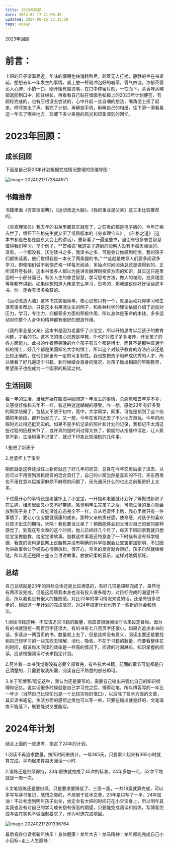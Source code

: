 ```yaml
---
title: 2023年回顾
date: 2024-02-17 21:00:49
updated: 2024-08-15 22:35:58
tags: essay
---
```

2023年回顾

# 前言：

上班的日子渐渐靠近，年味的假期也快消耗殆尽，趁着无人打扰，静静的坐在书桌前，想想去年一年发生的事情。桌上放一杯刚冲泡好的岩茶，香气四溢，浓郁茶香沁人心脾，小酌一口，刚开始有些烫嘴，在口中停留片刻，一饮而下，茶香味从喉部返回到口中，回甘绵长，再看看自己贴在墙面毛毡板上的2023年计划便签，有超标完成的，也有压根没去尝试的，心中升起一丝自嘲的想法，嘴角便上扬了起来，哼哼笑出了声。看完了计划，再解锁手机，瞅瞅自己的相册，往下滑一滑看看这一年去了哪些地方，珍藏下多少美丽的风光和印象深刻的回忆。

# 2023年回顾：

## 成长回顾

下面是自己将23年计划根据完成情况整理的思维导图：

![image-20240217172844971](https://wxwwt-oss.oss-cn-hangzhou.aliyuncs.com/imgRepo/image-20240217172844971.png)



## 书籍推荐

书籍里面《穷查理宝典》，《运动改造大脑》，《我的事业是父亲》这三本比较推荐的。

《穷查理宝典》我去年的书单里面其实就有了，之前看的都是电子版的，今年芒格去世了，缅怀下芒格先生就又买了纸质版本的《穷查理宝典》, 《芒格之道》（这本书都是芒格在股东大会上的讲话），重新看了一遍这些书，里面有很多普世智慧值得我们学习。举个例子，**芒格说“我这辈子遇到的聪明人没有不每天阅读的，没有，一个都没有。沃伦读书之多，我读书之多，可能会让你感到吃惊。我的孩子们都笑话我，他们觉得我是一本长了两条腿的书。” **这就是教导人们要多阅读多学习，即使咱们做不到像芒格一样每天阅读，多抽点时间阅读总还是做得到的，正所谓开卷有益。这本书很多人都以为是讲金融理财投资方面的知识，其实这只是里面的一小部分而已，有关人生的普世智慧，学习思考方法，做人的准则，投资理念等等都有讲到。如果你想知道大佬是怎么学习，思考的，那我建议你好好读读这本书，你一定会有很多收获的。



《运动改造大脑》这本书其实很简单，核心思想只有一个，就是运动对你学习和生活有很多帮助。只是这本书用活生生的例子，和各种科学的理论依据介绍了运动对压力，学习，专注力，抑郁等多方面的积极作用，所以身体是革命的本钱，多多运动对你整个人身体和精神都有很好的塑造作用。

《我的事业是父亲》这本书是因为老婆怀了小宝宝，所以开始思考以后孩子的教育问题，才看的书。这本书的核心思想是早教，0-6岁对孩子多多培养，开发孩子的各方面能力。此书的作者蔡笑晚的六个孩子有五个都是博士，而且不是那种普通学校的博士，好几个都是美国知名大学的博士，所以这个对孩子教育的方法应该还是比较正确的，在他们家里有一定的可复制性。我也想把孩子培养成优秀的人才，所以我看了好几遍这个书籍，到时候结合自身的情况，对孩子做出相应的早期教育，希望孩子也能成为一个国家的栋梁之材。



## 生活回顾

每一年的生活，当我开始在脑海中回想这一年发生的事情，总感觉和去年差不多，又感觉好像和去年不一样，有这种迷迷糊糊的感受。咋一想，感觉23年有好多我的同学结婚了，包括又不限于初中，高中，大学同学，同事，可能是都到了这个结婚的年龄段，都开始发力了。又一想，今年在省内还去了不少地方游玩，今年的闲暇时光过得还挺充实的。如果不是手机记录的照片和计划的记录，我都记不太清这些过程的细枝末节了，或许真的是时间过得太快了，偷偷的从指缝中溜走，让人察觉不到，生活琐事不记录了，就记下印象比较深刻的几件事。

1.搬进了新房子

2.老婆怀上了宝宝

期房就是这样还没住上新房就还了好几年的房贷，总算在今年交房后搬了进去，以后可以不用受到房租房贷的混合双打了，自己的小窝当然是喜欢的不行，买东西再也不用在意以后搬家麻烦不麻烦的问题了，采光通风什么的也比之前租房好上太多。

不过最开心的事情还是老婆怀上了小宝宝，一开始和老婆就计划好了等搬进新房子在生娃，租房里面又小又不好带娃。感觉明年生完孩子之后，可能生活的重心就会放到孩子身上了，有娃没娃心态完全不一样，自从老婆怀上后，我心里就只有一件事情了，要让小宝宝健健康康的成长，那种父亲的责任感，使命感，对孩子的喜欢对孩子出生的期待，天呐！我也要当父亲了！稍微能体会到父母对自己的爱的那种感觉了。到现在写文章的这个时间，胎儿已经好几个月了，每天下班回家我就只想给宝宝做胎教，给宝宝讲故事。胎教这件事我还特意查了一下时候有没有科学根据，我查的资料是说网上说胎教并没有明确的科学依据会让宝宝更加聪明，不过因为讲故事会让孕妈妈心情很放松，很开心，宝宝的发育就会很好，孩子自然就棒棒哒，所以我还是隔三差五会讲讲故事，放放轻柔的音乐，这样对娘俩都好。



## 总结

自己总结就是23年的目标总体还是比较满意的，有好几项是超额完成了，虽然也有两项没完成，但是这两项我本身也没有投入很多精力，对目标完成的渴望并不高，所以我也没有很大的挫败感。对比22年的学习情况来说的话，还是有很多进步的，根据这一年计划的完成情况，对24年指定计划也有了一些新的体会和想法。

1.阅读书籍这种，不应该追求书籍的数量，而应该根据阅读时长来设定目标。因为有的书就短短一两百页字还很大，有的书有七八百页字还很小。如果光追求本书的话，多读点一两百页的书，数量就上去了，但是这样没有意义，阅读主要还是要找到自己想学习的一些东西去理解，消化，吸收，不在于书籍的数量，而要看整体花的时间，假设每次阅读的效率是一样高的情况下，阅读的时间越长，知识掌握的阅读，应该根据阅读时长来指定计划。

2.另外看一本书我觉得没有必要全部看完，有些技术书籍，前面的章节可能都是自己清楚的，只需要取我所需，阅读自己不熟悉的部分即可。

3.关于写博客/笔记这种，我认为还是要写的，需要自己输出来强化自己的知识梳理和记忆。说实话很多时候就是自己学习完之后，懒得动笔，所以博客写的一年比一年少（当然自己比较忙也是一个比较实际的借口），以后除了技术方面的文章，其实读书笔记，生活方面的感悟之类也可以写一些，只要在输出就是好的，文笔锻炼不能落下，既要能说又要能写。



# 2024年计划

结合上面的一些思考，指定了24年的计划。

1.阅读不再追求数量，按照时间来统计，一年365天，只要累计起来有365小时就算完成，平均起来算每天阅读一小时

2.锻炼还是继续保持，23年很快就完成了45次的标准，24年多加一点，52次平均就是一周一次。

3.文笔锻炼还是要继续，只是要求要降低了，三周一篇，一共18篇就算完成，可以多写写读书笔记，感悟之类的，不局限于技术文章，23年是只写了一半，24年加油！不过考虑到明年孩子出生，肯定会有大把的时间花在小宝宝身上，所以明年其实我也没有对自己的学习成长抱有很高的期望，只要能完成阅读和锻炼，写博客完成与否其实也不做强制要求了，作为可选完成项目。

![image-20240217201336764](https://wxwwt-oss.oss-cn-hangzhou.aliyuncs.com/imgRepo/image-20240217201336764.png)



最后祝各位读者新年快乐！身体健康！龙年大吉！龙马精神！龙年都能完成自己小小目标~走上人生巅峰！